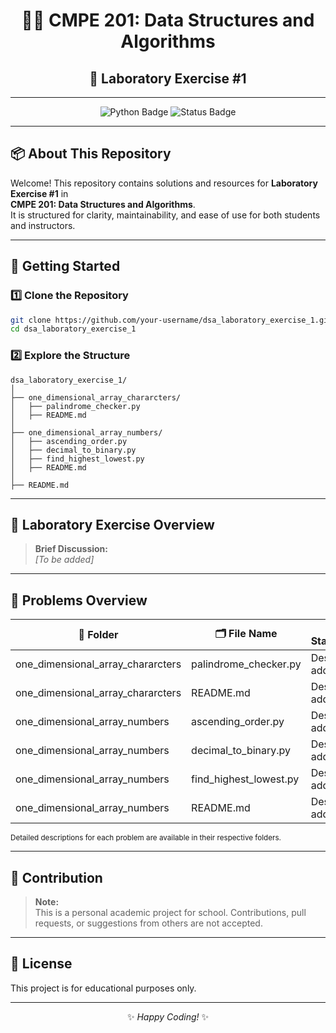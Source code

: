<div align="center">

# 🧑‍💻 CMPE 201: Data Structures and Algorithms  
## 🌟 Laboratory Exercise #1

---

</div>

<p align="center">
  <img src="https://img.shields.io/badge/Python-3.x-blue?logo=python" alt="Python Badge">
  <img src="https://img.shields.io/badge/Status-In%20Progress-yellow" alt="Status Badge">
</p>

---

## 📦 About This Repository

Welcome! This repository contains solutions and resources for **Laboratory Exercise #1** in  
<b>CMPE 201: Data Structures and Algorithms</b>.  
It is structured for clarity, maintainability, and ease of use for both students and instructors.

---

## 🚀 Getting Started

### 1️⃣ Clone the Repository

```bash
git clone https://github.com/your-username/dsa_laboratory_exercise_1.git
cd dsa_laboratory_exercise_1
```

### 2️⃣ Explore the Structure

```
dsa_laboratory_exercise_1/
│
├── one_dimensional_array_chararcters/
│   ├── palindrome_checker.py
│   ├── README.md
│
├── one_dimensional_array_numbers/
│   ├── ascending_order.py
│   ├── decimal_to_binary.py
│   ├── find_highest_lowest.py
│   ├── README.md
│
├── README.md
```

---

## 📝 Laboratory Exercise Overview

> **Brief Discussion:**  
> _[To be added]_

---

## 🧩 Problems Overview

<table>
  <thead>
    <tr>
      <th>📁 Folder</th>
      <th>🗂️ File Name</th>
      <th>📝 Status/Description</th>
    </tr>
  </thead>
  <tbody>
    <tr>
      <td>one_dimensional_array_chararcters</td>
      <td>palindrome_checker.py</td>
      <td>Description to be added</td>
    </tr>
    <tr>
      <td>one_dimensional_array_chararcters</td>
      <td>README.md</td>
      <td>Description to be added</td>
    </tr>
    <tr>
      <td>one_dimensional_array_numbers</td>
      <td>ascending_order.py</td>
      <td>Description to be added</td>
    </tr>
    <tr>
      <td>one_dimensional_array_numbers</td>
      <td>decimal_to_binary.py</td>
      <td>Description to be added</td>
    </tr>
    <tr>
      <td>one_dimensional_array_numbers</td>
      <td>find_highest_lowest.py</td>
      <td>Description to be added</td>
    </tr>
    <tr>
      <td>one_dimensional_array_numbers</td>
      <td>README.md</td>
      <td>Description to be added</td>
    </tr>
  </tbody>
</table>

<sub>Detailed descriptions for each problem are available in their respective folders.</sub>

---

## 🚫 Contribution

> **Note:**  
> This is a personal academic project for school. Contributions, pull requests, or suggestions from others are not accepted.

---

## 📄 License

This project is for educational purposes only.

---

<div align="center">

✨ _Happy Coding!_ ✨

</div>